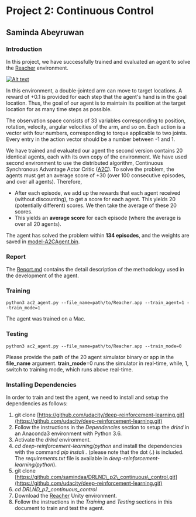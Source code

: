 # Project 2: Continuous Control
## Saminda Abeyruwan

### Introduction

In this project, we have successfully trained and evaluated an agent to solve the [Reacher](https://github.com/Unity-Technologies/ml-agents/blob/master/docs/Learning-Environment-Examples.md#reacher) environment.

[![Alt text](https://img.youtube.com/vi/_X8TD39DvNA/0.jpg)](https://www.youtube.com/watch?v=_X8TD39DvNA)

In this environment, a double-jointed arm can move to target locations. A reward of +0.1 is provided for each step that the agent's hand is in the goal location. Thus, the goal of our agent is to maintain its position at the target location for as many time steps as possible.

The observation space consists of 33 variables corresponding to position, rotation, velocity, angular velocities of the arm, and so on. Each action is a vector with four numbers, corresponding to torque applicable to two joints. Every entry in the action vector should be a number between -1 and 1.

We have trained and evaluated our agent the second version contains 20 identical agents, each with its own copy of the environment. We have used second environment to use the distributed algorithm, Continuous Synchronous Advantage Actor Critic ([A2C](https://arxiv.org/pdf/1602.01783v1.pdf)). To solve the problem, the agents must get an average score of +30 (over 100 consecutive episodes, and over all agents).  Therefore,

* After each episode, we add up the rewards that each agent received (without discounting), to get a score for each agent.  This yields 20 (potentially different) scores.  We then take the average of these 20 scores. 
* This yields an **average score** for each episode (where the average is over all 20 agents).

The agent has solved the problem within __134 episodes__, and the weights are saved in [model-A2CAgent.bin](model-A2CAgent.bin).


### Report

The [Report.md](Report.md) contains the detail description of the methodology used in the development of the agent.  

### Training

	python3 ac2_agent.py --file_name=path/to/Reacher.app --train_agent=1 --train_mode=1

The agent was trained on a Mac. 	

### Testing

	python3 ac2_agent.py --file_name=path/to/Reacher.app --train_mode=0
	
Please provide the path of the 20 agent simulator binary or app in the __file\_name__	argument. __train\_mode__=0 runs the simulator in real-time, while, 1, switch to training mode, which runs above real-time. 


### Installing Dependencies

In order to train and test the agent, we need to install and setup the dependencies as follows:

1. git clone [https://github.com/udacity/deep-reinforcement-learning.git](https://github.com/udacity/deep-reinforcement-learning.git)
2. Follow the instructions in the _Dependencies_ section to setup the _drlnd_ in an Anaconda3 environment with Python 3.6.
3. Activate the _drlnd_ environment.
4.  _cd deep-reinforcement-learning/python_ and install the dependencies with the command _pip install ._ (please note  that the dot (__.__) is included. The _requirements.txt_ file is available in _deep-reinforcement-learning/python_).  
5. git clone [https://github.com/samindaa/DRLND\_p2\_continuous\_control.git](https://github.com/udacity/deep-reinforcement-learning.git)
6. _cd DRLND\_p2\_continuous\_control_
7. Download the [Reacher](https://github.com/Unity-Technologies/ml-agents/blob/master/docs/Learning-Environment-Examples.md#reacher) Unity environment. 
8. Follow the instructions in the _Training_ and _Testing_ sections in this document to train and test the agent.  